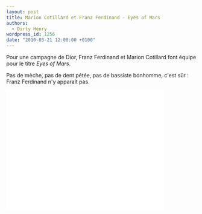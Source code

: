 ```yaml
---
layout: post
title: Marion Cotillard et Franz Ferdinand - Eyes of Mars
authors:
  - Dirty Henry
wordpress_id: 1256
date: "2010-03-21 12:00:00 +0100"
---
```


Pour une campagne de Dior, Franz Ferdinand et Marion Cotillard font équipe pour
le titre _Eyes of Mars_.

Pas de mèche, pas de dent pétée, pas de bassiste bonhomme, c'est sûr : Franz
Ferdinand n'y apparaît pas.

<iframe width="420" height="315" src="//www.youtube.com/embed/2uQ2Z_ht_qA" frameborder="0" allowfullscreen></iframe>
